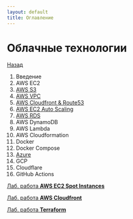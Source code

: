 ```yaml
---
layout: default
title: Оглавление
---
```


# Облачные технологии

[Назад](../)

1. Введение
2. AWS EC2
3. [AWS S3](./3_aws_s3)
4. [AWS VPC](./4_aws_vpc)
5. [AWS Cloudfront & Route53](./5_aws_cloudfront)
6. [AWS EC2 Auto Scaling](./6_aws_autoscale)
7. [AWS RDS](./7_aws_rds)
8. AWS DynamoDB
9. AWS Lambda
10. AWS Cloudformation
11. Docker
12. Docker Compose
13. [Azure](./13_azure)
14. GCP
15. Cloudflare
16. GitHub Actions

[Лаб. работа **AWS EC2 Spot Instances**](./aws_spot)

[Лаб. работа **AWS Cloudfront**](./aws_cloudfront)

[Лаб. работа **Terraform**](./terraform/)
